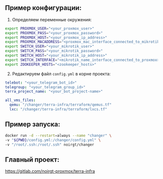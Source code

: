 ## Пример конфигурации:
1. Определяем переменные окружения:
```bash
export PROXMOX_USER="<your_proxmox_user>"
export PROXMOX_PASS="<your_proxmox_password>"
export PROXMOX_HOST="<your_proxmox_ip_address>"
export PROXMOX_MACADDRESS="<proxmox_mac_interface_connected_to_mikrotik>"
export SWITCH_USER="<your_mikrotik_user>"
export SWITCH_PASS="<your_mikrotik_password>"
export SWITCH_HOST="<your_mikrotik_ip_address>"
export SWITCH_INTERFACE="<mikrotik_name_interface_connected_to_proxmox>"
export ZOOKEEPER_HOSTS="<zookeeper_hosts>"
```
2. Редактируем файл `config.yml` в корне проекта:
```yaml
telebot: "<your_telegram_bot_id>"
telegroup: "<your_telegram_group_id>"
terra_project_name: "<your_bot_project-name>"

all_vms_files:
  qemu: "/changer/terra-infra/terraform/qemus.tf"
  lxc: "/changer/terra-infra/terraform/lxcs.tf"
```

## Пример запуска:
```sh
docker run -d --restart=always --name "changer" \
-v "${PWD}/config.yml:/changer/config.yml" \
-v "/root/.ssh:/root/.ssh" noirgt/changer
```

## Главный проект:
https://gitlab.com/noirgt-proxmox/terra-infra
